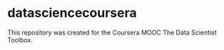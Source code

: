 # datasciencecoursera
This repository was created for the Coursera MOOC The Data Scientist Toolbox.
